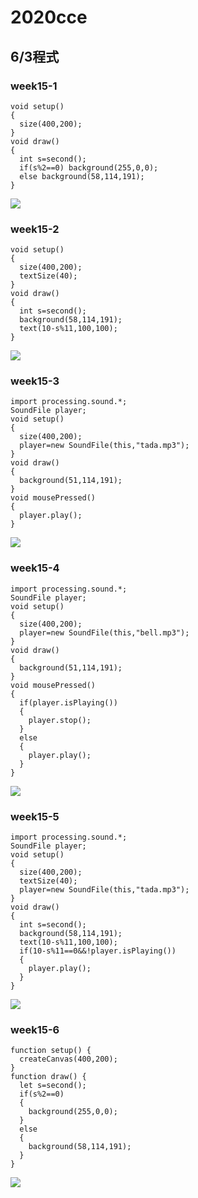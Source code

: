 # 2020cce
## 6/3程式
### week15-1
```java=
void setup()
{
  size(400,200);
}
void draw()
{
  int s=second();
  if(s%2==0) background(255,0,0);
  else background(58,114,191);
}
```
![](https://i.imgur.com/JCgz0EX.jpg)
### week15-2
```java=
void setup()
{
  size(400,200);
  textSize(40);
}
void draw()
{
  int s=second();
  background(58,114,191);
  text(10-s%11,100,100);
}
```
![](https://i.imgur.com/UV4yfU1.jpg)
### week15-3
```java=
import processing.sound.*;
SoundFile player;
void setup()
{
  size(400,200);
  player=new SoundFile(this,"tada.mp3");
}
void draw()
{
  background(51,114,191);
}
void mousePressed()
{
  player.play();
}
```
![](https://i.imgur.com/LN0wFwu.jpg)
### week15-4
```java=
import processing.sound.*;
SoundFile player;
void setup()
{
  size(400,200);
  player=new SoundFile(this,"bell.mp3");
}
void draw()
{
  background(51,114,191);
}
void mousePressed()
{
  if(player.isPlaying())
  {
    player.stop();
  }
  else
  {
    player.play();
  }
}
```
![](https://i.imgur.com/8YApzhw.jpg)
### week15-5
```java=
import processing.sound.*;
SoundFile player;
void setup()
{
  size(400,200);
  textSize(40);
  player=new SoundFile(this,"tada.mp3");
}
void draw()
{
  int s=second();
  background(58,114,191);
  text(10-s%11,100,100);
  if(10-s%11==0&&!player.isPlaying())
  {
    player.play();
  }
}
```
![](https://i.imgur.com/6UN5pZx.jpg)
### week15-6
```java=
function setup() {
  createCanvas(400,200);
}
function draw() {
  let s=second();
  if(s%2==0) 
  {
    background(255,0,0);
  }
  else 
  {
    background(58,114,191);
  }
}
```
![](https://i.imgur.com/xA69ggJ.jpg)
